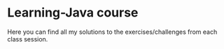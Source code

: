 # Learning-Java course
Here you can find all my solutions to the exercises/challenges from each class session.
